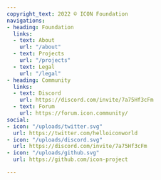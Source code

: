 ```yaml
---
copyright_text: 2022 © ICON Foundation
navigations:
- heading: Foundation
  links:
  - text: About
    url: "/about"
  - text: Projects
    url: "/projects"
  - text: Legal
    url: "/legal"
- heading: Community
  links:
  - text: Discord
    url: https://discord.com/invite/7a75Hf3cFm
  - text: Forum
    url: https://forum.icon.community/
social:
- icon: "/uploads/twitter.svg"
  url: https://twitter.com/helloiconworld
- icon: "/uploads/discord.svg"
  url: https://discord.com/invite/7a75Hf3cFm
- icon: "/uploads/github.svg"
  url: https://github.com/icon-project

---
```


